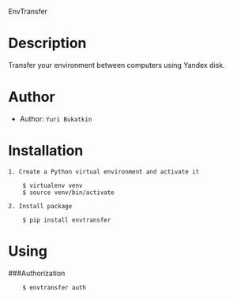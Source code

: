 
EnvTransfer

Description
===========

Transfer your environment between computers using Yandex disk.

Author
======

* Author: `Yuri Bukatkin`


Installation
============

``` 
1. Create a Python virtual environment and activate it

    $ virtualenv venv
    $ source venv/bin/activate

2. Install package

    $ pip install envtransfer
``` 

Using
=====

 ###Authorization

``` 
    $ envtransfer auth
``` 


